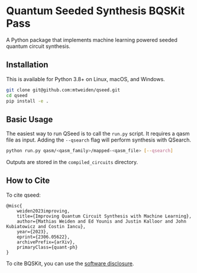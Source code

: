 # Quantum Seeded Synthesis BQSKit Pass

A Python package that implements machine learning powered seeded quantum circuit synthesis.

## Installation

This is available for Python 3.8+ on Linux, macOS, and Windows.

```sh
git clone git@github.com:mtweiden/qseed.git
cd qseed
pip install -e .
```

## Basic Usage
The easiest way to run QSeed is to call the `run.py` script. It requires a qasm file as input. Adding the `--qsearch` flag will perform synthesis with QSearch.
```sh
python run.py qasm/<qasm_family>/mapped-<qasm_file> [--qsearch]
```
Outputs are stored in the `compiled_circuits` directory.

## How to Cite

To cite qseed:
```
@misc{
    weiden2023improving,
    title={Improving Quantum Circuit Synthesis with Machine Learning}, 
    author={Mathias Weiden and Ed Younis and Justin Kalloor and John Kubiatowicz and Costin Iancu},
    year={2023},
    eprint={2306.05622},
    archivePrefix={arXiv},
    primaryClass={quant-ph}
}
```

To cite BQSKit, you can use the [software disclosure](https://www.osti.gov/biblio/1785933).
